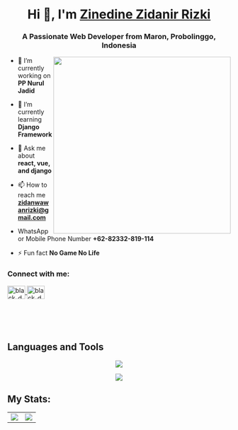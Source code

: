 <h1 align="center">Hi 👋, I'm <a href="https://github.com/zinedine098">Zinedine Zidanir Rizki</a></h1>
<h3 align="center">A Passionate Web Developer from Maron, Probolinggo, Indonesia</h3>
<img align="right" width="400" src="https://bayanbox.ir/view/1353559592827697052/programmer.gif">

- 🔭 I’m currently working on **PP Nurul Jadid**

- 🌱 I’m currently learning **Django Framework**

- 💬 Ask me about **react, vue, and django**

- 📫 How to reach me **zidanwawanrizki@gmail.com**

- WhatsApp or Mobile Phone Number **+62-82332-819-114**

- ⚡ Fun fact **No Game No Life**


<h3 align="left">Connect with me:</h3>
<p align="left" style="margin-bottom: 50px">
<a href="https://instagram.com/zzddnnrizkii1" target="blank">
  <img align="center" src="https://raw.githubusercontent.com/rahuldkjain/github-profile-readme-generator/master/src/images/icons/Social/instagram.svg" alt="black_domon" height="30" width="40" />
</a>
<a href="https://wa.me/+6282141466232" target="blank">
  <img align="center" src="https://raw.githubusercontent.com/rahuldkjain/github-profile-readme-generator/master/src/images/icons/Social/whatsapp.svg" alt="black_domon" height="30" width="40" />
</a>
</p>

&nbsp;

## Languages and Tools
<p align="center"> <a href="https://github.com/zinedine098"><img src="https://skillicons.dev/icons?i=vscode,github,css,html,js,typescript,nodejs,django,bootstrap"></a></p>
<p align="center"> <a href="https://github.com/zinedine098"><img src="https://skillicons.dev/icons?i=mysql,vue,react,sqlite"></a></p>


## My Stats:
<div align="center">

<table>
  <tr>
    <td>
      <img src="https://github-readme-stats-eight-theta.vercel.app/api?username=zinedine098&show_icons=true&theme=tokyonight&include_all_commits=true&count_private=true&hide_border=true" />
    </td>
    <td>
      <img src="https://github-readme-stats-eight-theta.vercel.app/api/top-langs/?username=zinedine098&layout=compact&theme=tokyonight&langs_count=8&hide_border=true" />
    </td>
  </tr>
</table>

</div>
